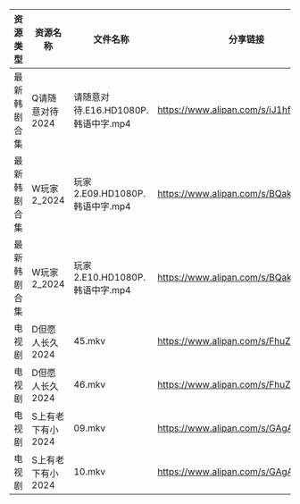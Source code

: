 | 资源类型   | 资源名称        | 文件名称                       | 分享链接                                 | 更新时间                |
| ------ | ----------- | -------------------------- | ------------------------------------ | ------------------- |
| 最新韩剧合集 | Q请随意对待2024  | 请随意对待.E16.HD1080P.韩语中字.mp4 | https://www.alipan.com/s/iJ1hfG7FjwZ | 2024-07-03 00:06:39 |
| 最新韩剧合集 | W玩家2_2024   | 玩家2.E09.HD1080P.韩语中字.mp4   | https://www.alipan.com/s/BQakqHpWTDX | 2024-07-03 08:10:16 |
| 最新韩剧合集 | W玩家2_2024   | 玩家2.E10.HD1080P.韩语中字.mp4   | https://www.alipan.com/s/BQakqHpWTDX | 2024-07-03 08:10:15 |
| 电视剧    | D但愿人长久2024  | 45.mkv                     | https://www.alipan.com/s/FhuZUhrsRyc | 2024-07-03 00:05:11 |
| 电视剧    | D但愿人长久2024  | 46.mkv                     | https://www.alipan.com/s/FhuZUhrsRyc | 2024-07-03 00:05:10 |
| 电视剧    | S上有老下有小2024 | 09.mkv                     | https://www.alipan.com/s/GAgAoekUHew | 2024-07-03 00:06:47 |
| 电视剧    | S上有老下有小2024 | 10.mkv                     | https://www.alipan.com/s/GAgAoekUHew | 2024-07-03 00:06:46 |

